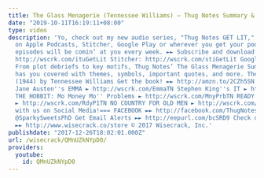 ```yaml
---
title: The Glass Menagerie (Tennessee Williams) – Thug Notes Summary & Analysis
date: "2019-10-11T16:19:11+08:00"
type: video
description: 'Yo, check out my new audio series, "Thug Notes GET LIT," now available
  on Apple Podcasts, Stitcher, Google Play or wherever you get your podcasts. New
  episodes will be comin’ at you every week. ►► Subscribe and download now! iTunes:
  http://wscrk.com/ituGetLit Stitcher: http://wscrk.com/stiGetLit Google Play: http://wscrk.com/gpmGetLit
  From plot debriefs to key motifs, Thug Notes’ The Glass Menagerie Summary & Analysis
  has you covered with themes, symbols, important quotes, and more. The Glass Menagerie
  (1944) by Tennessee Williams Get the book! ►► http://amzn.to/2CZh5SN ===More Episodes!===
  Jane Austen''s EMMA ► http://wscrk.com/EmmaTN Stephen King''s IT ► http://wscrk.com/ITStKngTN
  THE HOBBIT: Mo Money Mo'' Problems ► http://wscrk.com/MnyPrbTN READY PLAYER ONE
  ► http://wscrk.com/RdyP1TN NO COUNTRY FOR OLD MEN ► http://wscrk.com/NCfOMTN ===Connect
  with us on Social Media!=== FACEBOOK ►► http://facebook.com/ThugNotes TWITTER ►►
  @SparkySweetsPhD Get Email Alerts ►► http://eepurl.com/bcSRD9 Check out our Merch!
  ►► http://www.wisecrack.co/store © 2017 Wisecrack, Inc.'
publishdate: "2017-12-26T18:02:01.000Z"
url: /wisecrack/QMnUZkNYpD0/
providers:
  youtube:
    id: QMnUZkNYpD0
---
```


